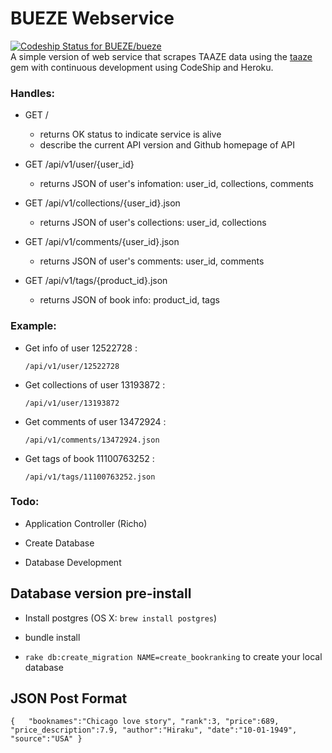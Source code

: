 # BUEZE Webservice
[ ![Codeship Status for BUEZE/bueze](https://codeship.com/projects/73b30bd0-5f6c-0133-6679-5684d7134b37/status?branch=master)](https://codeship.com/projects/111779)  
A simple version of web service that scrapes TAAZE data using the
[taaze](https://github.com/BUEZE/taaze) gem with continuous development using CodeShip and Heroku.

### Handles:

- GET /
  - returns OK status to indicate service is alive  
  - describe the current API version and Github homepage of API

- GET /api/v1/user/{user_id}
  - returns JSON of user's infomation: user_id, collections, comments

- GET /api/v1/collections/{user_id}.json
  - returns JSON of user's collections: user_id, collections

- GET /api/v1/comments/{user_id}.json
    - returns JSON of user's comments: user_id, comments

- GET /api/v1/tags/{product_id}.json
    - returns JSON of book info: product_id, tags

### Example:

- Get info of user 12522728 :

	`/api/v1/user/12522728`

- Get collections of user 13193872 :

	`/api/v1/user/13193872`

- Get comments of user 13472924 :

	`/api/v1/comments/13472924.json`

- Get tags of book 11100763252 :

	`/api/v1/tags/11100763252.json`

### Todo:

- Application Controller (Richo)

- Create Database

- Database Development

## Database version pre-install

- Install postgres (OS X: `brew install postgres`)

- bundle install
 
- `rake db:create_migration NAME=create_bookranking` to create your local database


## JSON Post Format
  `{  
   "booknames":"Chicago love story",
   "rank":3,
   "price":689,
   "price_description":7.9,
   "author":"Hiraku",
   "date":"10-01-1949",
   "source":"USA"
  }`
